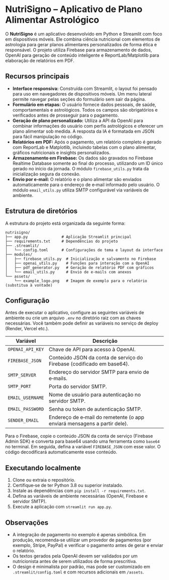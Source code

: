 # NutriSigno – Aplicativo de Plano Alimentar Astrológico

O **NutriSigno** é um aplicativo desenvolvido em Python e Streamlit com foco em
dispositivos móveis. Ele combina ciência nutricional com elementos de
astrologia para gerar planos alimentares personalizados de forma ética e
responsável. O projeto utiliza Firebase para armazenamento de dados,
OpenAI para geração de conteúdo inteligente e ReportLab/Matplotlib para
elaboração de relatórios em PDF.

## Recursos principais

* **Interface responsiva:** Construída com Streamlit, o layout foi pensado
  para uso em navegadores de dispositivos móveis. Um menu lateral permite
  navegar pelas seções do formulário sem sair da página.
* **Formulário em etapas:** O usuário fornece dados pessoais, de saúde,
  comportamentais e astrológicos. Todos os campos são obrigatórios e
  verificados antes de prosseguir para o pagamento.
* **Geração de plano personalizado:** Utiliza a API da OpenAI para combinar
  informações do usuário com perfis astrológicos e oferecer um plano
  alimentar sob medida. A resposta da IA é formatada em JSON para fácil
  manipulação no código.
* **Relatórios em PDF:** Após o pagamento, um relatório completo é
  gerado com ReportLab e Matplotlib, incluindo tabelas com o plano
  alimentar, gráficos nutricionais e insights personalizados.
* **Armazenamento em Firebase:** Os dados são gravados no Firebase
  Realtime Database somente ao final do processo, utilizando um ID único
  gerado no início da jornada. O módulo `firebase_utils.py` trata da
  inicialização segura da conexão.
* **Envio por e‑mail:** O relatório e o plano alimentar são enviados
  automaticamente para o endereço de e‑mail informado pelo usuário. O
  módulo `email_utils.py` utiliza SMTP configurável via variáveis de
  ambiente.

## Estrutura de diretórios

A estrutura do projeto está organizada da seguinte forma:

```
nutrisigno/
├── app.py               # Aplicação Streamlit principal
├── requirements.txt     # Dependências do projeto
├── .streamlit/
│   └── config.toml      # Configurações de tema e layout da interface
├── modules/
│   ├── firebase_utils.py  # Inicialização e salvamento no Firebase
│   ├── openai_utils.py    # Funções para interação com a OpenAI
│   ├── pdf_generator.py   # Geração de relatório PDF com gráficos
│   └── email_utils.py     # Envio de e-mails com anexos
└── assets/
    └── example_logo.png   # Imagem de exemplo para o relatório (substitua à vontade)
```

## Configuração

Antes de executar o aplicativo, configure as seguintes variáveis de
ambiente ou crie um arquivo `.env` no diretório raiz com as chaves
necessárias. Você também pode definir as variáveis no serviço de deploy
(Render, Vercel etc.).

| Variável             | Descrição                                                                 |
|----------------------|---------------------------------------------------------------------------|
| `OPENAI_API_KEY`     | Chave de API para acesso à OpenAI.                                        |
| `FIREBASE_JSON`      | Conteúdo JSON da conta de serviço do Firebase (codificado em base64).      |
| `SMTP_SERVER`        | Endereço do servidor SMTP para envio de e‑mails.                          |
| `SMTP_PORT`          | Porta do servidor SMTP.                                                   |
| `EMAIL_USERNAME`     | Nome de usuário para autenticação no servidor SMTP.                        |
| `EMAIL_PASSWORD`     | Senha ou token de autenticação SMTP.                                      |
| `SENDER_EMAIL`       | Endereço de e‑mail do remetente (o app enviará mensagens a partir dele).   |

Para o Firebase, copie o conteúdo JSON da conta de serviço (Firebase
Admin SDK) e converta para base64 usando uma ferramenta como
`base64` no terminal. Em seguida, defina a variável `FIREBASE_JSON` com
esse valor. O código decodificará automaticamente esse conteúdo.

## Executando localmente

1. Clone ou extraia o repositório.
2. Certifique‑se de ter Python 3.8 ou superior instalado.
3. Instale as dependências com `pip install -r requirements.txt`.
4. Defina as variáveis de ambiente necessárias (OpenAI, Firebase e
   servidor SMTP).
5. Execute a aplicação com `streamlit run app.py`.

## Observações

* A integração de pagamento no exemplo é apenas simbólica. Em produção,
  recomenda‑se utilizar um provedor de pagamentos (por exemplo,
  Stripe, PayPal) e verificar o pagamento antes de gerar e enviar o
  relatório.
* Os textos gerados pela OpenAI devem ser validados por um
  nutricionista antes de serem utilizados de forma prescritiva.
* O design é minimalista por padrão, mas pode ser customizado em
  `.streamlit/config.toml` e com recursos adicionais em `/assets`.
